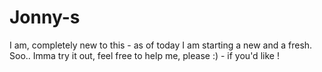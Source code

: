 # Jonny-s
I am, completely new to this - as of today I am starting a new and a fresh. Soo.. Imma try it out, feel free to help me, please :) - if you'd like !
